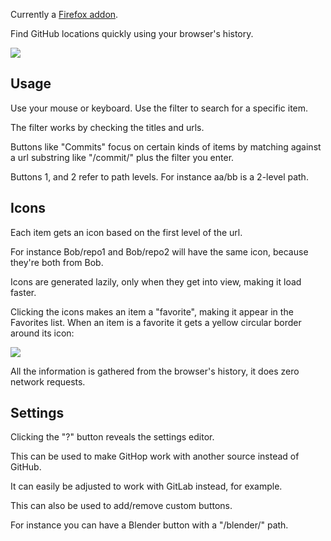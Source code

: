 Currently a [Firefox addon](https://addons.mozilla.org/en-US/firefox/addon/githop/).

Find GitHub locations quickly using your browser's history.

![](https://i.imgur.com/C5mmGZ2.jpg)

## Usage

Use your mouse or keyboard. Use the filter to search for a specific item.

The filter works by checking the titles and urls.

Buttons like "Commits" focus on certain kinds of items by matching against a url substring like "/commit/" plus the filter you enter.

Buttons 1, and 2 refer to path levels. 
For instance aa/bb is a 2-level path.

## Icons

Each item gets an icon based on the first level of the url.

For instance Bob/repo1 and Bob/repo2 will have the same icon,
because they're both from Bob.

Icons are generated lazily, only when they get into view,
making it load faster.

Clicking the icons makes an item a "favorite", making it appear in the Favorites list. When an item is a favorite it gets a yellow circular border around its icon:

![](https://i.imgur.com/OQnZUAQ.jpg)

All the information is gathered from the browser's history, it does zero network requests.

## Settings

Clicking the "?" button reveals the settings editor.

This can be used to make GitHop work with another source instead of GitHub.

It can easily be adjusted to work with GitLab instead, for example.

This can also be used to add/remove custom buttons.

For instance you can have a Blender button with a "/blender/" path.